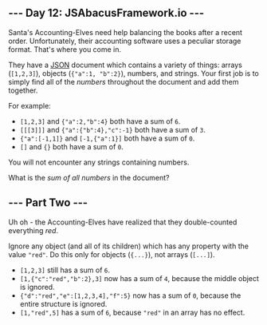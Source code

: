 
## --- Day 12: JSAbacusFramework.io ---

Santa's Accounting-Elves need help balancing the books after a recent order. Unfortunately, their accounting software uses a peculiar storage format. That's where you come in.

They have a [JSON](http://json.org/) document which contains a variety of things: arrays (`[1,2,3]`), objects (`{"a":1, "b":2}`), numbers, and strings. Your first job is to simply find all of the _numbers_ throughout the document and add them together.

For example:

-   `[1,2,3]` and `{"a":2,"b":4}` both have a sum of `6`.
-   `[[[3]]]` and `{"a":{"b":4},"c":-1}` both have a sum of `3`.
-   `{"a":[-1,1]}` and `[-1,{"a":1}]` both have a sum of `0`.
-   `[]` and `{}` both have a sum of `0`.

You will not encounter any strings containing numbers.

What is the _sum of all numbers_ in the document?

## --- Part Two ---

Uh oh - the Accounting-Elves have realized that they double-counted everything _red_.

Ignore any object (and all of its children) which has any property with the value `"red"`. Do this only for objects (`{...}`), not arrays (`[...]`).

-   `[1,2,3]` still has a sum of `6`.
-   `[1,{"c":"red","b":2},3]` now has a sum of `4`, because the middle object is ignored.
-   `{"d":"red","e":[1,2,3,4],"f":5}` now has a sum of `0`, because the entire structure is ignored.
-   `[1,"red",5]` has a sum of `6`, because `"red"` in an array has no effect.
